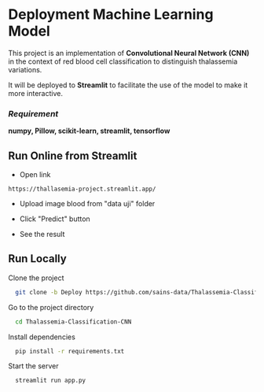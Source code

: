 # Deployment Machine Learning Model

This project is an implementation of **Convolutional Neural Network (CNN)** in the context of red blood cell classification to distinguish thalassemia variations.

It will be deployed to **Streamlit** to facilitate the use of the model to make it more interactive.

### *Requirement*
**numpy, Pillow, scikit-learn, streamlit, tensorflow**

## Run Online from Streamlit
- Open link

```
https://thallasemia-project.streamlit.app/
```

- Upload image blood from "data uji" folder

- Click "Predict" button

- See the result
## Run Locally

Clone the project

```bash
  git clone -b Deploy https://github.com/sains-data/Thalassemia-Classification-CNN.git
```

Go to the project directory

```bash
  cd Thalassemia-Classification-CNN
```

Install dependencies

```bash
  pip install -r requirements.txt
```

Start the server

```bash
  streamlit run app.py
```
